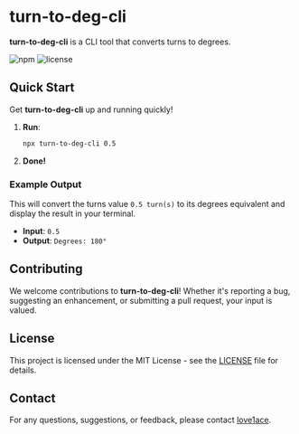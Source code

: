 # turn-to-deg-cli

**turn-to-deg-cli** is a CLI tool that converts turns to degrees.

![npm](https://img.shields.io/npm/v/turn-to-deg-cli)
![license](https://img.shields.io/npm/l/turn-to-deg-cli)

## Quick Start

Get **turn-to-deg-cli** up and running quickly!

1. **Run**:
    ```bash
    npx turn-to-deg-cli 0.5
    ```
2. **Done!**

### Example Output

This will convert the turns value `0.5 turn(s)` to its degrees equivalent and display the result in your terminal.

- **Input**: `0.5`
- **Output**: `Degrees: 180°`

## Contributing

We welcome contributions to **turn-to-deg-cli**! Whether it's reporting a bug, suggesting an enhancement, or submitting a pull request, your input is valued.

## License

This project is licensed under the MIT License - see the [LICENSE](LICENSE) file for details.

## Contact

For any questions, suggestions, or feedback, please contact [love1ace](mailto:lovelacedud@gmail.com).
